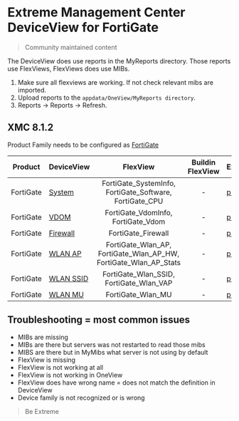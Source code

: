 # Extreme Management Center DeviceView for FortiGate
>Community maintained content

The DeviceView does use reports in the MyReports directory. Those reports use FlexViews, FlexViews does use MIBs.

1. Make sure all flexviews are working. If not check relevant mibs are imported.
2. Upload reports to the `appdata/OneView/MyReports directory`.
3. Reports -> Reports -> Refresh.

## XMC 8.1.2

Product Family needs to be configured as [FortiGate](sample/VendorProfile.png?raw=true)

| Product  | DeviceView   | FlexView   | Buildin FlexView | Example   |
| -------- | ------------ |:----------:|:----------------:| --------- |
| FortiGate |[System](xml/DeviceViewFortiGateSystem.xml?raw=true)|FortiGate_SystemInfo, FortiGate_Software, FortiGate_CPU| - |[png](sample/System.png?raw=true)|
| FortiGate |[VDOM](xml/DeviceViewFortiGateVDOM.xml?raw=true)|FortiGate_VdomInfo, FortiGate_Vdom| - |[png](sample/VDOM.png?raw=true)|
| FortiGate |[Firewall](xml/DeviceViewFortiGateFW.xml?raw=true)|FortiGate_Firewall| - |[png](sample/Firewall.png?raw=true)|
| FortiGate |[WLAN AP](xml/DeviceViewFortiGateWlanAP.xml?raw=true)|FortiGate_Wlan_AP, FortiGate_Wlan_AP_HW, FortiGate_Wlan_AP_Stats| - |[png](sample/WlanAP.PNG?raw=true)|
| FortiGate |[WLAN SSID](xml/DeviceViewFortiGateWlanSSID.xml?raw=true)|FortiGate_Wlan_SSID, FortiGate_Wlan_VAP| - |[png](sample/WlanSSID.PNG?raw=true)|
| FortiGate |[WLAN MU](xml/DeviceViewFortiGateWlanMU.xml?raw=true)|FortiGate_Wlan_MU| - |[png](sample/WlanMU.PNG?raw=true)|

## Troubleshooting = most common issues
* MIBs are missing
* MIBs are there but servers was not restarted to read those mibs
* MIBS are there but in MyMibs what server is not using by default
* FlexView is missing
* FlexView is not working at all
* FlexView is not working in OneView 
* FlexView does have wrong name = does not match the definition in DeviceView
* Device family is not recognized or is wrong

>Be Extreme